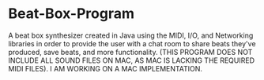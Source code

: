 # Beat-Box-Program
A beat box synthesizer created in Java using the MIDI, I/O, and Networking libraries in order to provide the user with a chat room to share beats they've produced, save beats, and more functionality. (THIS PROGRAM DOES NOT INCLUDE ALL SOUND FILES ON MAC, AS MAC IS LACKING THE REQUIRED MIDI FILES). I AM WORKING ON A MAC IMPLEMENTATION.
